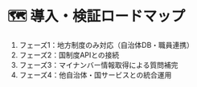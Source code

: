 # 🗺️ 導入・検証ロードマップ

1. フェーズ1：地方制度のみ対応（自治体DB・職員連携）
2. フェーズ2：国制度APIとの接続
3. フェーズ3：マイナンバー情報取得による質問補完
4. フェーズ4：他自治体・国サービスとの統合運用
